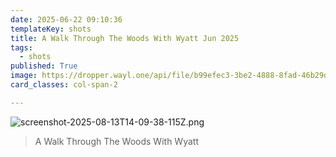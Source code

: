 ```yaml
---
date: 2025-06-22 09:10:36
templateKey: shots
title: A Walk Through The Woods With Wyatt Jun 2025
tags:
  - shots
published: True
image: https://dropper.wayl.one/api/file/b99efec3-3be2-4888-8fad-46b29dbe357e.png
card_classes: col-span-2

---
```


![screenshot-2025-08-13T14-09-38-115Z.png](https://dropper.wayl.one/api/file/b99efec3-3be2-4888-8fad-46b29dbe357e.png)

> A Walk Through The Woods With Wyatt
